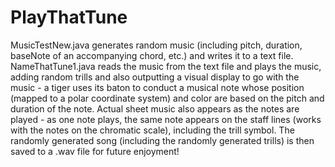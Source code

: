 PlayThatTune
============
MusicTestNew.java generates random music (including pitch, duration, baseNote of an accompanying chord, etc.) and writes it to a text file.
NameThatTune1.java reads the music from the text file and plays the music, adding random trills and also outputting a visual display
to go with the music - a tiger uses its baton to conduct a musical note whose position (mapped to a polar coordinate system) and color are based on the pitch and duration of the note.
Actual sheet music also appears as the notes are played - as one note plays, the same note appears on the staff lines (works with the notes on the chromatic scale), including the trill symbol.
The randomly generated song (including the randomly generated trills) is then saved to a .wav file for future enjoyment!

